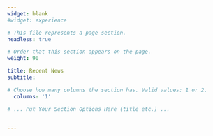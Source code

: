 ```yaml
---
widget: blank
#widget: experience

# This file represents a page section.
headless: true

# Order that this section appears on the page.
weight: 90

title: Recent News
subtitle:

# Choose how many columns the section has. Valid values: 1 or 2.
  columns: '1'

# ... Put Your Section Options Here (title etc.) ...


---
```

